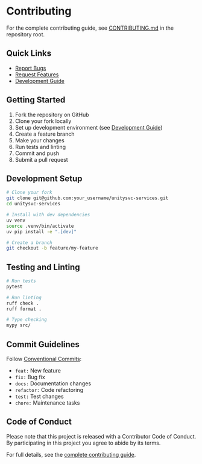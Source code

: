 # Contributing

For the complete contributing guide, see [CONTRIBUTING.md](https://github.com/unitysvc/unitysvc-services/blob/main/CONTRIBUTING.md) in the repository root.

## Quick Links

- [Report Bugs](https://github.com/unitysvc/unitysvc-services/issues)
- [Request Features](https://github.com/unitysvc/unitysvc-services/issues)
- [Development Guide](development.md)

## Getting Started

1. Fork the repository on GitHub
2. Clone your fork locally
3. Set up development environment (see [Development Guide](development.md))
4. Create a feature branch
5. Make your changes
6. Run tests and linting
7. Commit and push
8. Submit a pull request

## Development Setup

```bash
# Clone your fork
git clone git@github.com:your_username/unitysvc-services.git
cd unitysvc-services

# Install with dev dependencies
uv venv
source .venv/bin/activate
uv pip install -e ".[dev]"

# Create a branch
git checkout -b feature/my-feature
```

## Testing and Linting

```bash
# Run tests
pytest

# Run linting
ruff check .
ruff format .

# Type checking
mypy src/
```

## Commit Guidelines

Follow [Conventional Commits](https://www.conventionalcommits.org/):

- `feat:` New feature
- `fix:` Bug fix
- `docs:` Documentation changes
- `refactor:` Code refactoring
- `test:` Test changes
- `chore:` Maintenance tasks

## Code of Conduct

Please note that this project is released with a Contributor Code of Conduct. By participating in this project you agree to abide by its terms.

For full details, see the [complete contributing guide](https://github.com/unitysvc/unitysvc-services/blob/main/CONTRIBUTING.md).
